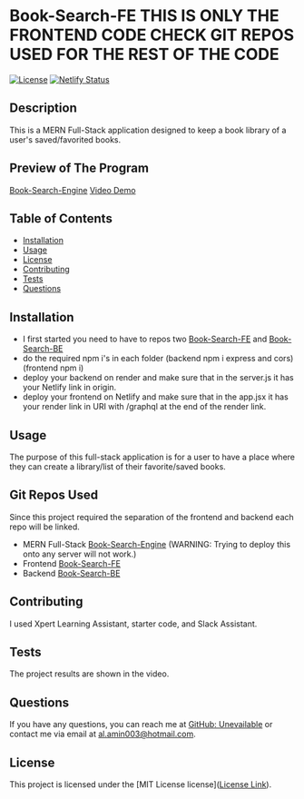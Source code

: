 # Book-Search-FE THIS IS ONLY THE FRONTEND CODE CHECK GIT REPOS USED FOR THE REST OF THE CODE
[![License](https://img.shields.io/badge/license-MIT%20License-brightgreen)](https://opensource.org/licenses/MIT)
[![Netlify Status](https://api.netlify.com/api/v1/badges/6404e9fe-13e5-488c-a150-3817c75a6956/deploy-status)](https://app.netlify.com/sites/book-library-fe/deploys)


## Description
This is a MERN Full-Stack application designed to keep a book library of a user's saved/favorited books.

## Preview of The Program
[Book-Search-Engine](https://book-library-fe.netlify.app)
[Video Demo](https://youtu.be/aO0ij0y3SPg)

## Table of Contents
- [Installation](#installation)
- [Usage](#usage)
- [License](#license)
- [Contributing](#contributing)
- [Tests](#tests)
- [Questions](#questions)

## Installation
* I first started you need to have to repos two [Book-Search-FE](https://github.com/Unevailable/Book--Search-FE) and [Book-Search-BE](https://github.com/Unevailable/Book--Search-BE)
* do the required npm i's in each folder (backend npm i express and cors) (frontend npm i)
* deploy your backend on render and make sure that in the server.js it has your Netlify link in origin.
* deploy your frontend on Netlify and make sure that in the app.jsx it has your render link in URI with /graphql at the end of the render link.

## Usage
The purpose of this full-stack application is for a user to have a place where they can create a library/list of their favorite/saved books. 

## Git Repos Used
Since this project required the separation of the frontend and backend each repo will be linked.
* MERN Full-Stack [Book-Search-Engine](https://github.com/Unevailable/Book-Search-Engine) (WARNING: Trying to deploy this onto any server will not work.)
* Frontend [Book-Search-FE](https://github.com/Unevailable/Book--Search-FE) 
* Backend [Book-Search-BE](https://github.com/Unevailable/Book--Search-BE)

## Contributing
I used Xpert Learning Assistant, starter code, and Slack Assistant. 

## Tests
The project results are shown in the video.

## Questions
If you have any questions, you can reach me at [GitHub: Unevailable](https://github.com/Unevailable) or contact me via email at al.amin003@hotmail.com.

## License
This project is licensed under the [MIT License license]([License Link](https://opensource.org/licenses/mit)).

